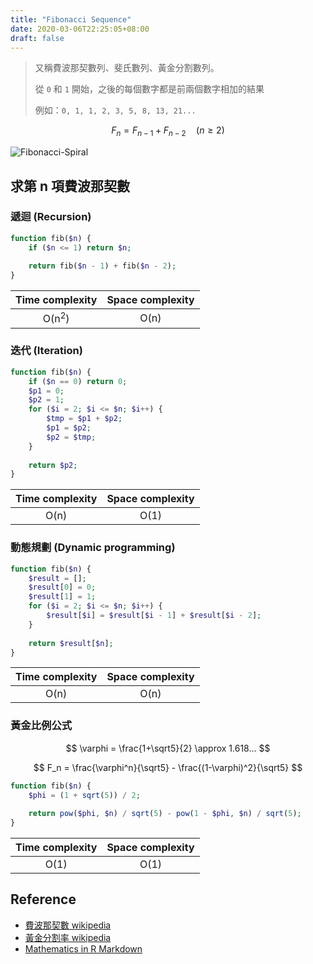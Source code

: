 ```yaml
---
title: "Fibonacci Sequence"
date: 2020-03-06T22:25:05+08:00
draft: false
---
```


> 又稱費波那契數列、斐氏數列、黃金分割數列。
>
> 從 `0` 和 `1` 開始，之後的每個數字都是前兩個數字相加的結果
>
> 例如：`0, 1, 1, 2, 3, 5, 8, 13, 21...`

$$
F_n = F_{n-1} + F_{n-2} \quad (n \geq 2)
$$

![Fibonacci-Spiral](https://picbed.stdcdn.com/2021/09/4aa9589fd482949c70b09135229d67113af40f766e1b3f7cb5535b956bb116e1.png)

## 求第 n 項費波那契數

### 遞迴 (Recursion)

```php
function fib($n) {
    if ($n <= 1) return $n;
    
    return fib($n - 1) + fib($n - 2);
}
```

| Time complexity  | Space complexity |
| :--------------: | :--------------: |
| O(n<sup>2</sup>) |       O(n)       |

###  迭代 (Iteration)

```php
function fib($n) {
    if ($n == 0) return 0;
    $p1 = 0;
    $p2 = 1;
    for ($i = 2; $i <= $n; $i++) {
        $tmp = $p1 + $p2;
        $p1 = $p2;
        $p2 = $tmp;
    }
    
    return $p2;
}
```

| Time complexity | Space complexity |
| :-------------: | :--------------: |
|      O(n)       |       O(1)       |

### 動態規劃 (Dynamic programming)

```php
function fib($n) {
    $result = [];
    $result[0] = 0;
    $result[1] = 1;
    for ($i = 2; $i <= $n; $i++) {
        $result[$i] = $result[$i - 1] + $result[$i - 2];
    }
    
    return $result[$n];
}
```

| Time complexity | Space complexity |
| :-------------: | :--------------: |
|      O(n)       |       O(n)       |

### 黃金比例公式

$$
\varphi = \frac{1+\sqrt5}{2} \approx 1.618...
$$

$$
F_n = \frac{\varphi^n}{\sqrt5} - \frac{(1-\varphi)^2}{\sqrt5}
$$



```php
function fib($n) {
    $phi = (1 + sqrt(5)) / 2;
    
    return pow($phi, $n) / sqrt(5) - pow(1 - $phi, $n) / sqrt(5);
}
```

| Time complexity | Space complexity |
| :-------------: | :--------------: |
|      O(1)       |       O(1)       |



## Reference

- [費波那契數 wikipedia](https://zh.wikipedia.org/wiki/%E6%96%90%E6%B3%A2%E9%82%A3%E5%A5%91%E6%95%B0)
- [黃金分割率 wikipedia](https://zh.wikipedia.org/wiki/%E9%BB%84%E9%87%91%E5%88%86%E5%89%B2%E7%8E%87)
- [Mathematics in R Markdown](https://rpruim.github.io/s341/S19/from-class/MathinRmd.html)

